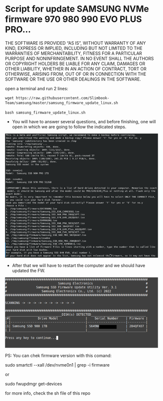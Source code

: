 # Script for update SAMSUNG NVMe firmware 970 980 990 EVO PLUS PRO...

THE SOFTWARE IS PROVIDED “AS IS”, WITHOUT WARRANTY OF ANY KIND, EXPRESS OR IMPLIED, INCLUDING BUT NOT LIMITED TO THE WARRANTIES OF MERCHANTABILITY, FITNESS FOR A PARTICULAR PURPOSE AND NONINFRINGEMENT. IN NO EVENT SHALL THE AUTHORS OR COPYRIGHT HOLDERS BE LIABLE FOR ANY CLAIM, DAMAGES OR OTHER LIABILITY, WHETHER IN AN ACTION OF CONTRACT, TORT OR OTHERWISE, ARISING FROM, OUT OF OR IN CONNECTION WITH THE SOFTWARE OR THE USE OR OTHER DEALINGS IN THE SOFTWARE.

open a terminal and run 2 lines:

```
wget https://raw.githubusercontent.com/Slimbook-Team/samsung/master/samsung_firmware_update_linux.sh

bash samsung_firmware_update_linux.sh
```

- You will have to answer several questions, and before finishing, one will open in which we are going to follow the indicated steps.

![Screenshot1](https://raw.githubusercontent.com/Slimbook-Team/samsung/main/image1.png)

- After that we will have to restart the computer and we should have updated the FW.

![Screenshot2](https://raw.githubusercontent.com/Slimbook-Team/samsung/main/image2.png)


PS: You can chek firmware version with this comand: 

sudo smartctl --xall /dev/nvme0n1 | grep -i firmware

or

sudo fwupdmgr get-devices

for more info, check the sh file of this repo
